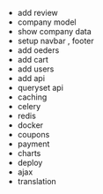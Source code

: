 - add review
- company model
- show company data
- setup navbar , footer
- add oeders
- add cart
- add users
- add api 
- queryset api
- caching 
- celery
- redis
- docker
- coupons
- payment
- charts
- deploy
- ajax
- translation